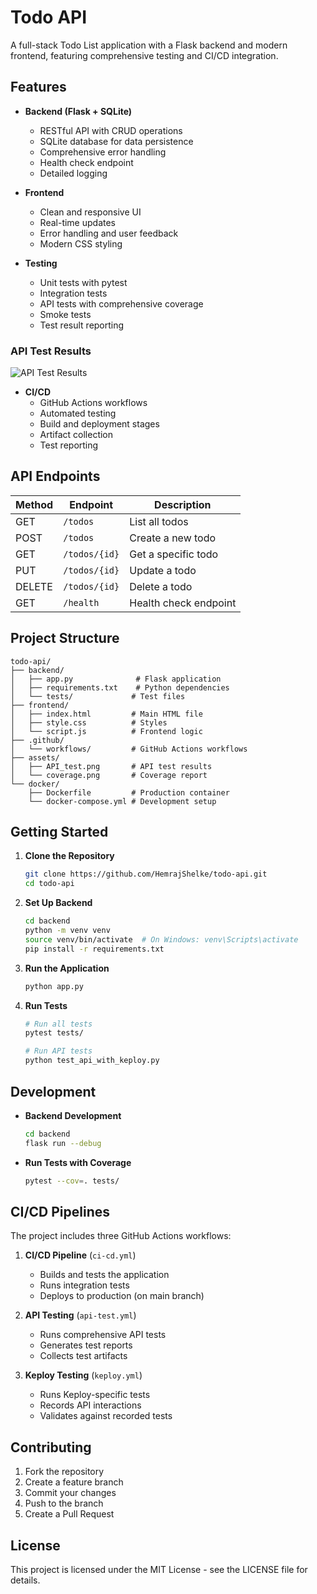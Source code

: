 ﻿# Todo API

A full-stack Todo List application with a Flask backend and modern frontend, featuring comprehensive testing and CI/CD integration.

## Features

- **Backend (Flask + SQLite)**
  - RESTful API with CRUD operations
  - SQLite database for data persistence
  - Comprehensive error handling
  - Health check endpoint
  - Detailed logging

- **Frontend**
  - Clean and responsive UI
  - Real-time updates
  - Error handling and user feedback
  - Modern CSS styling

- **Testing**
  - Unit tests with pytest
  - Integration tests
  - API tests with comprehensive coverage
  - Smoke tests
  - Test result reporting

### API Test Results
![API Test Results](assets/API_test)

- **CI/CD**
  - GitHub Actions workflows
  - Automated testing
  - Build and deployment stages
  - Artifact collection
  - Test reporting

## API Endpoints

| Method | Endpoint | Description |
|--------|----------|-------------|
| GET | `/todos` | List all todos |
| POST | `/todos` | Create a new todo |
| GET | `/todos/{id}` | Get a specific todo |
| PUT | `/todos/{id}` | Update a todo |
| DELETE | `/todos/{id}` | Delete a todo |
| GET | `/health` | Health check endpoint |

## Project Structure

```
todo-api/
├── backend/
│   ├── app.py              # Flask application
│   ├── requirements.txt    # Python dependencies
│   └── tests/             # Test files
├── frontend/
│   ├── index.html         # Main HTML file
│   ├── style.css          # Styles
│   └── script.js          # Frontend logic
├── .github/
│   └── workflows/         # GitHub Actions workflows
├── assets/
│   ├── API_test.png       # API test results
│   └── coverage.png       # Coverage report
└── docker/
    ├── Dockerfile         # Production container
    └── docker-compose.yml # Development setup
```

## Getting Started

1. **Clone the Repository**
   ```bash
   git clone https://github.com/HemrajShelke/todo-api.git
   cd todo-api
   ```

2. **Set Up Backend**
   ```bash
   cd backend
   python -m venv venv
   source venv/bin/activate  # On Windows: venv\Scripts\activate
   pip install -r requirements.txt
   ```

3. **Run the Application**
   ```bash
   python app.py
   ```

4. **Run Tests**
   ```bash
   # Run all tests
   pytest tests/

   # Run API tests
   python test_api_with_keploy.py
   ```

## Development

- **Backend Development**
  ```bash
  cd backend
  flask run --debug
  ```

- **Run Tests with Coverage**
  ```bash
  pytest --cov=. tests/
  ```

## CI/CD Pipelines

The project includes three GitHub Actions workflows:

1. **CI/CD Pipeline** (`ci-cd.yml`)
   - Builds and tests the application
   - Runs integration tests
   - Deploys to production (on main branch)

2. **API Testing** (`api-test.yml`)
   - Runs comprehensive API tests
   - Generates test reports
   - Collects test artifacts

3. **Keploy Testing** (`keploy.yml`)
   - Runs Keploy-specific tests
   - Records API interactions
   - Validates against recorded tests

## Contributing

1. Fork the repository
2. Create a feature branch
3. Commit your changes
4. Push to the branch
5. Create a Pull Request

## License

This project is licensed under the MIT License - see the LICENSE file for details.
